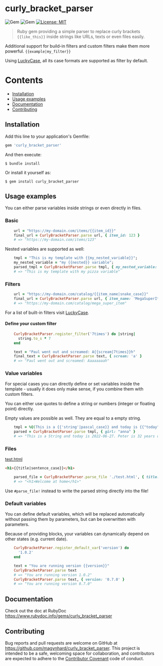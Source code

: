# curly_bracket_parser
![Gem](https://img.shields.io/gem/v/curly_bracket_parser?color=default&style=plastic&logo=ruby&logoColor=red)
![Gem](https://img.shields.io/gem/dt/curly_bracket_parser?color=blue&style=plastic)
[![License: MIT](https://img.shields.io/badge/License-MIT-gold.svg?style=plastic&logo=mit)](LICENSE)

> Ruby gem providing a simple parser to replace curly brackets `{{like_this}}` inside strings like URLs, texts or even files easily.

Additional support for build-in filters and custom filters make them more powerful. `{{example|my_filter}}`

Using [LuckyCase](https://github.com/magynhard/lucky_case), all its case formats are supported as filter by default.





# Contents

* [Installation](#installation)
* [Usage examples](#usage)
* [Documentation](#documentation)
* [Contributing](#contributing)




<a name="installation"></a>
## Installation

Add this line to your application's Gemfile:

```ruby
gem 'curly_bracket_parser'
```

And then execute:

    $ bundle install

Or install it yourself as:

    $ gem install curly_bracket_parser
    

<a name="usage"></a>
## Usage examples

You can either parse variables inside strings or even directly in files.

### Basic

```ruby
    url = "https://my-domain.com/items/{{item_id}}"
    final_url = CurlyBracketParser.parse url, { item_id: 123 }
    # => "https://my-domain.com/items/123"
```

Nested variables are supported as well:
```ruby
    tmpl = "This is my template with {{my_nested_variable}}";
    my_nested_variable = "my {{nested}} variable"; 
    parsed_tmpl = CurlyBracketParser.parse tmpl, { my_nested_variable: my_nested_variable, nested: 'pizza'}
    # => "This is my template with my pizza variable"
```



### Filters

```ruby
    url = "https://my-domain.com/catalog/{{item_name|snake_case}}"
    final_url = CurlyBracketParser.parse url, { item_name: 'MegaSuperItem' }
    # => "https://my-domain.com/catalog/mega_super_item"
```

For a list of built-in filters visit [LuckyCase](https://github.com/magynhard/lucky_case).

#### Define your custom filter

```ruby
    CurlyBracketParser.register_filter('7times') do |string|
      string.to_s * 7
    end

    text = "Paul went out and screamed: A{{scream|7times}}h"
    final_text = CurlyBracketParser.parse text, { scream: 'a' }
    # => "Paul went out and screamed: Aaaaaaaah"
```


### Value variables

For special cases you can directly define or set variables inside the template - usually it does only make sense, if you combine them with custom filters.

You can either use quotes to define a string or numbers (integer or floating point) directly.

Empty values are possible as well. They are equal to a empty string.

```ruby
    tmpl = %Q(This is a {{'string'|pascal_case}} and today is {{"today"|date_filter}}. Peter is {{'1990-10-05'|iso_date_age}} years old. His girlfriends name is {{girl|pascal_case}} and she is {{16|double_number}} years old. This article has been written at {{|date_now_formatted}}`)
    parsed = CurlyBracketParser.parse tmpl, { girl: "anna" }
    # => "This is a String and today is 2022-06-27. Peter is 32 years old. His girlfriends name is Anna and she is 32 years old. This article has been written at 6/28/2022, 12:46:40 PM."
```


### Files

<ins>test.html</ins>
```html
<h1>{{title|sentence_case}}</h1>
```

```ruby
    parsed_file = CurlyBracketParser.parse_file './test.html', { title: 'WelcomeAtHome' }
    # => "<h1>Welcome at home</h1>"
```

Use `#parse_file!` instead to write the parsed string directly into the file!

### Default variables

You can define default variables, which will be replaced automatically without passing them by parameters, but can be overwritten with parameters.

Because of providing blocks, your variables can dynamically depend on other states (e.g. current date).

```ruby
    CurlyBracketParser.register_default_var('version') do
      '1.0.2'
    end

    text = "You are running version {{version}}"
    CurlyBracketParser.parse text
    # => "You are running version 1.0.2"
    CurlyBracketParser.parse text, { version: '0.7.0' }
    # => "You are running version 0.7.0"
```




<a name="documentation"></a>
## Documentation
Check out the doc at RubyDoc
<a href="https://www.rubydoc.info/gems/curly_bracket_parser">https://www.rubydoc.info/gems/curly_bracket_parser</a>





<a name="contributing"></a>
## Contributing

Bug reports and pull requests are welcome on GitHub at https://github.com/magynhard/curly_bracket_parser. This project is intended to be a safe, welcoming space for collaboration, and contributors are expected to adhere to the [Contributor Covenant](http://contributor-covenant.org) code of conduct.

